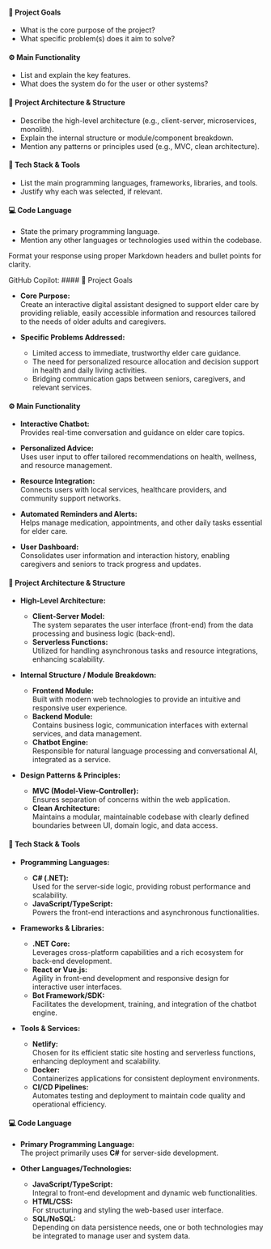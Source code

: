 #### 📌 Project Goals

* What is the core purpose of the project?
* What specific problem(s) does it aim to solve?

#### ⚙️ Main Functionality

* List and explain the key features.
* What does the system do for the user or other systems?

#### 🧱 Project Architecture & Structure

* Describe the high-level architecture (e.g., client-server, microservices, monolith).
* Explain the internal structure or module/component breakdown.
* Mention any patterns or principles used (e.g., MVC, clean architecture).

#### 🧰 Tech Stack & Tools

* List the main programming languages, frameworks, libraries, and tools.
* Justify why each was selected, if relevant.

#### 💻 Code Language

* State the primary programming language.
* Mention any other languages or technologies used within the codebase.

Format your response using proper Markdown headers and bullet points for clarity.

GitHub Copilot: #### 📌 Project Goals

- **Core Purpose:**  
  Create an interactive digital assistant designed to support elder care by providing reliable, easily accessible information and resources tailored to the needs of older adults and caregivers.

- **Specific Problems Addressed:**  
  - Limited access to immediate, trustworthy elder care guidance.  
  - The need for personalized resource allocation and decision support in health and daily living activities.  
  - Bridging communication gaps between seniors, caregivers, and relevant services.

#### ⚙️ Main Functionality

- **Interactive Chatbot:**  
  Provides real-time conversation and guidance on elder care topics.

- **Personalized Advice:**  
  Uses user input to offer tailored recommendations on health, wellness, and resource management.

- **Resource Integration:**  
  Connects users with local services, healthcare providers, and community support networks.

- **Automated Reminders and Alerts:**  
  Helps manage medication, appointments, and other daily tasks essential for elder care.

- **User Dashboard:**  
  Consolidates user information and interaction history, enabling caregivers and seniors to track progress and updates.

#### 🧱 Project Architecture & Structure

- **High-Level Architecture:**  
  - **Client-Server Model:**  
    The system separates the user interface (front-end) from the data processing and business logic (back-end).
  - **Serverless Functions:**  
    Utilized for handling asynchronous tasks and resource integrations, enhancing scalability.

- **Internal Structure / Module Breakdown:**  
  - **Frontend Module:**  
    Built with modern web technologies to provide an intuitive and responsive user experience.
  - **Backend Module:**  
    Contains business logic, communication interfaces with external services, and data management.
  - **Chatbot Engine:**  
    Responsible for natural language processing and conversational AI, integrated as a service.

- **Design Patterns & Principles:**  
  - **MVC (Model-View-Controller):**  
    Ensures separation of concerns within the web application.
  - **Clean Architecture:**  
    Maintains a modular, maintainable codebase with clearly defined boundaries between UI, domain logic, and data access.

#### 🧰 Tech Stack & Tools

- **Programming Languages:**  
  - **C# (.NET):**  
    Used for the server-side logic, providing robust performance and scalability.
  - **JavaScript/TypeScript:**  
    Powers the front-end interactions and asynchronous functionalities.
  
- **Frameworks & Libraries:**  
  - **.NET Core:**  
    Leverages cross-platform capabilities and a rich ecosystem for back-end development.
  - **React or Vue.js:**  
    Agility in front-end development and responsive design for interactive user interfaces.
  - **Bot Framework/SDK:**  
    Facilitates the development, training, and integration of the chatbot engine.

- **Tools & Services:**  
  - **Netlify:**  
    Chosen for its efficient static site hosting and serverless functions, enhancing deployment and scalability.
  - **Docker:**  
    Containerizes applications for consistent deployment environments.
  - **CI/CD Pipelines:**  
    Automates testing and deployment to maintain code quality and operational efficiency.

#### 💻 Code Language

- **Primary Programming Language:**  
  The project primarily uses **C#** for server-side development.

- **Other Languages/Technologies:**  
  - **JavaScript/TypeScript:**  
    Integral to front-end development and dynamic web functionalities.  
  - **HTML/CSS:**  
    For structuring and styling the web-based user interface.  
  - **SQL/NoSQL:**  
    Depending on data persistence needs, one or both technologies may be integrated to manage user and system data.